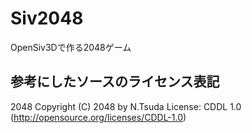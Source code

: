 # Siv2048
OpenSiv3Dで作る2048ゲーム

## 参考にしたソースのライセンス表記

2048
Copyright (C) 2048 by N.Tsuda
License: CDDL 1.0 (http://opensource.org/licenses/CDDL-1.0)
